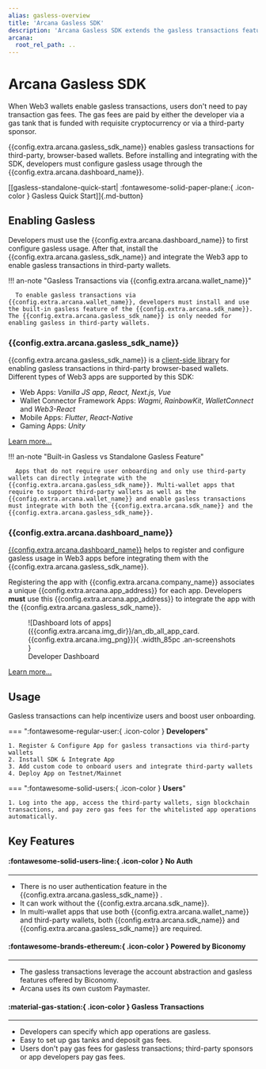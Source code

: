 ```yaml
---
alias: gasless-overview
title: 'Arcana Gasless SDK'
description: 'Arcana Gasless SDK extends the gasless transactions feature of Arcana wallet to third-party wallets.'
arcana:
  root_rel_path: ..
---
```


# Arcana Gasless SDK

When Web3 wallets enable gasless transactions, users don't need to pay transaction gas fees. The gas fees are paid by either the developer via a gas tank that is funded with requisite cryptocurrency or via a third-party sponsor. 

{{config.extra.arcana.gasless_sdk_name}} enables gasless transactions for third-party, browser-based wallets. Before installing and integrating with the SDK, developers must configure gasless usage through the {{config.extra.arcana.dashboard_name}}. 

[[gasless-standalone-quick-start| :fontawesome-solid-paper-plane:{ .icon-color } Gasless Quick Start]]{.md-button}

<!--- Embed Gasless sandbox - this was done prior to Sandpack upgrade --->
<!---
<iframe src="https://codesandbox.io/p/github/shaloo/sample-gasless-metamask-only/main?embed=1&file=%2Findex.js"
     style="width:100%; height: 500px; border: 1px; border-radius: 5px; overflow:hidden;"
     title="shaloo/sample-gasless-metamask-only/main"
     allow="accelerometer; ambient-light-sensor; camera; encrypted-media; geolocation; gyroscope; hid; microphone; midi; payment; usb; vr; xr-spatial-tracking"
     sandbox="allow-forms allow-modals allow-popups allow-presentation allow-same-origin allow-scripts"
></iframe>
-->

## Enabling Gasless

Developers must use the {{config.extra.arcana.dashboard_name}} to first configure gasless usage. After that, install the {{config.extra.arcana.gasless_sdk_name}} and integrate the Web3 app to enable gasless transactions in third-party wallets.

!!! an-note "Gasless Transactions via {{config.extra.arcana.wallet_name}}"

      To enable gasless transactions via {{config.extra.arcana.wallet_name}}, developers must install and use the built-in gasless feature of the {{config.extra.arcana.sdk_name}}. The {{config.extra.arcana.gasless_sdk_name}} is only needed for enabling gasless in third-party wallets.

### {{config.extra.arcana.gasless_sdk_name}}

{{config.extra.arcana.gasless_sdk_name}} is a [client-side library](https://www.npmjs.com/package/@arcana/scw) for enabling gasless transactions in third-party browser-based wallets. Different types of Web3 apps are supported by this SDK:

* Web Apps: _Vanilla JS app_, _React, Next.js_, _Vue_
* Wallet Connector Framework Apps: _Wagmi_, _RainbowKit_, _WalletConnect_ and _Web3-React_
* Mobile Apps: _Flutter_, _React-Native_ 
* Gaming Apps: _Unity_

[Learn more...]({{page.meta.arcana.root_rel_path}}/concepts/gasless-ops.md)

!!! an-note "Built-in Gasless vs Standalone Gasless Feature"

      Apps that do not require user onboarding and only use third-party wallets can directly integrate with the {{config.extra.arcana.gasless_sdk_name}}. Multi-wallet apps that require to support third-party wallets as well as the {{config.extra.arcana.wallet_name}} and enable gasless transactions must integrate with both the {{config.extra.arcana.sdk_name}} and the {{config.extra.arcana.gasless_sdk_name}}.

### {{config.extra.arcana.dashboard_name}}

[{{config.extra.arcana.dashboard_name}}](https://dashboard.arcana.network) helps to register and configure gasless usage in Web3 apps before integrating them with the {{config.extra.arcana.gasless_sdk_name}}.

Registering the app with {{config.extra.arcana.company_name}} associates a unique {{config.extra.arcana.app_address}} for each app. Developers **must** use this {{config.extra.arcana.app_address}} to integrate the app with the {{config.extra.arcana.gasless_sdk_name}}. 

<figure markdown="span">
  ![Dashboard lots of apps]({{config.extra.arcana.img_dir}}/an_db_all_app_card.{{config.extra.arcana.img_png}}){ .width_85pc .an-screenshots }
  <figcaption>Developer Dashboard</figcaption>
</figure>

[Learn more...]({{page.meta.arcana.root_rel_path}}/concepts/dashboard.md)

## Usage

  Gasless transactions can help incentivize users and boost user onboarding.

=== ":fontawesome-regular-user:{ .icon-color } **Developers**"

    1. Register & Configure App for gasless transactions via third-party wallets
    2. Install SDK & Integrate App
    3. Add custom code to onboard users and integrate third-party wallets
    4. Deploy App on Testnet/Mainnet

=== ":fontawesome-solid-users:{ .icon-color } **Users**"

    1. Log into the app, access the third-party wallets, sign blockchain transactions, and pay zero gas fees for the whitelisted app operations automatically.

## Key Features

<div class="grid card_container" markdown>
  <div class="card" markdown><h4><b>:fontawesome-solid-users-line:{ .icon-color } No Auth</b></h4><hr><p ><ul><li>There is no user authentication feature in the {{config.extra.arcana.gasless_sdk_name}} .</li><li>It can work without the {{config.extra.arcana.sdk_name}}.</li><li>In multi-wallet apps that use both {{config.extra.arcana.wallet_name}} and third-party wallets, both {{config.extra.arcana.sdk_name}} and {{config.extra.arcana.gasless_sdk_name}} are required.</li></ul></p></div>
  <div class="card" markdown><h4><b>:fontawesome-brands-ethereum:{ .icon-color } Powered by Biconomy</b></h4><hr><p><ul><li>The gasless transactions leverage the account abstraction and gasless features offered by Biconomy.</li><li>Arcana uses its own custom Paymaster.</li></ul></p></div>
  <div class="card" markdown><h4><b>:material-gas-station:{ .icon-color } Gasless Transactions</b></h4><hr><p><ul><li>Developers can specify which app operations are gasless.</li><li>Easy to set up gas tanks and deposit gas fees.</li><li>Users don't pay gas fees for gasless transactions; third-party sponsors or app developers pay gas fees.</li></ul></p></div>
</div>

<!--

[[quick-start|Let's begin! ++enter++]]{ .md-button .md-button--primary}

Git: {{ git.short_commit}}

-->
